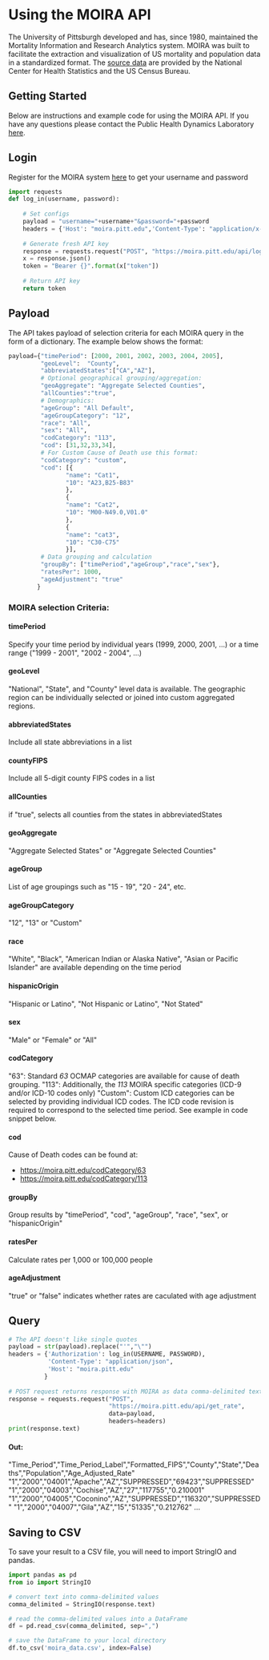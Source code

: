 # Using the MOIRA API 
The University of Pittsburgh developed and has, since 1980, maintained the Mortality Information and Research Analytics system. MOIRA was built to facilitate the extraction and visualization of US mortality and population data in a standardized format. The [source data](https://moira.pitt.edu/sources) are provided by the National Center for Health Statistics and the US Census Bureau.

## Getting Started
Below are instructions and example code for using the MOIRA API. If you have any questions please contact the Public Health Dynamics Laboratory [here](https://moira.pitt.edu/contact).

## Login
Register for the MOIRA system [here](https://moira.pitt.edu/users/create) to get your username and password
```python
import requests
def log_in(username, password):
    
    # Set configs
    payload = "username="+username+"&password="+password
    headers = {'Host': "moira.pitt.edu",'Content-Type': "application/x-www-form-urlencoded"}
    
    # Generate fresh API key
    response = requests.request("POST", "https://moira.pitt.edu/api/login", data=payload, headers=headers)
    x = response.json()
    token = "Bearer {}".format(x["token"]) 
    
    # Return API key
    return token 
```

## Payload
The API takes payload of selection criteria for each MOIRA query in the form of a dictionary. The example below shows the format:
```python
payload={"timePeriod": [2000, 2001, 2002, 2003, 2004, 2005],
         "geoLevel":  "County",
         "abbreviatedStates":["CA","AZ"],
         # Optional geographical grouping/aggregation:
         "geoAggregate": "Aggregate Selected Counties",
         "allCounties":"true",
         # Demographics:
         "ageGroup": "All Default",
         "ageGroupCategory": "12",
         "race": "All",         
         "sex": "All",         
         "codCategory": "113",
         "cod": [31,32,33,34],
         # For Custom Cause of Death use this format:
         "codCategory": "custom",
         "cod": [{
                "name": "Cat1",
                "10": "A23,B25-B83"
                }, 
                {
                "name": "Cat2",
                "10": "M00-N49.0,V01.0"
                }, 
                {
                "name": "cat3",
                "10": "C30-C75"
                }],
         # Data grouping and calculation
         "groupBy": ["timePeriod","ageGroup","race","sex"},
         "ratesPer": 1000,
         "ageAdjustment": "true"
        }
```
### MOIRA selection Criteria:
#### timePeriod
Specify your time period by individual years (1999, 2000, 2001, ...) or a time range ("1999 - 2001", "2002 - 2004", ...)
#### geoLevel
"National", "State", and "County" level data is available. The geographic region can be individually selected or joined into custom aggregated regions.
#### abbreviatedStates
Include all state abbreviations in a list
#### countyFIPS
Include all 5-digit county FIPS codes in a list
#### allCounties
if "true", selects all counties from the states in abbreviatedStates
#### geoAggregate
"Aggregate Selected States" or "Aggregate Selected Counties"
#### ageGroup
List of age groupings such as "15 - 19", "20 - 24", etc.
#### ageGroupCategory
"12", "13" or "Custom"
#### race
"White", "Black", "American Indian or Alaska Native", "Asian or Pacific Islander" are available depending on the time period
#### hispanicOrigin
"Hispanic or Latino", "Not Hispanic or Latino", "Not Stated"
#### sex
"Male" or "Female" or "All"
#### codCategory
"63": Standard *63* OCMAP categories are available for cause of death grouping. 
"113": Additionally, the *113* MOIRA specific categories (ICD-9 and/or ICD-10 codes only)
"Custom": Custom ICD categories can be selected by providing individual ICD codes. The ICD code revision is required to correspond to the selected time period. See example in code snippet below.
#### cod
Cause of Death codes can be found at:
* https://moira.pitt.edu/codCategory/63
* https://moira.pitt.edu/codCategory/113
#### groupBy
Group results by "timePeriod", "cod", "ageGroup", "race", "sex", or "hispanicOrigin"
#### ratesPer
Calculate rates per 1,000 or 100,000 people
#### ageAdjustment
"true" or "false" indicates whether rates are caculated with age adjustment



## Query

```python
# The API doesn't like single quotes
payload = str(payload).replace("'","\"")
headers = {'Authorization': log_in(USERNAME, PASSWORD),
           'Content-Type': "application/json",
           'Host': "moira.pitt.edu"
          }
          
# POST request returns response with MOIRA as data comma-delimited text
response = requests.request("POST", 
                            "https://moira.pitt.edu/api/get_rate", 
                            data=payload, 
                            headers=headers)
print(response.text)
```
#### Out:
"Time_Period","Time_Period_Label","Formatted_FIPS","County","State","Deaths","Population","Age_Adjusted_Rate"
"1","2000","04001","Apache","AZ","SUPPRESSED","69423","SUPPRESSED"
"1","2000","04003","Cochise","AZ","27","117755","0.210001"
"1","2000","04005","Coconino","AZ","SUPPRESSED","116320","SUPPRESSED"
"1","2000","04007","Gila","AZ","15","51335","0.212762"
...

## Saving to CSV
To save your result to a CSV file, you will need to import StringIO and pandas.
```python
import pandas as pd
from io import StringIO

# convert text into comma-delimited values
comma_delimited = StringIO(response.text)

# read the comma-delimited values into a DataFrame
df = pd.read_csv(comma_delimited, sep=",")

# save the DataFrame to your local directory
df.to_csv('moira_data.csv', index=False)

```

